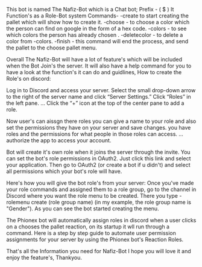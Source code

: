 This bot is named The Nafiz-Bot which is a Chat bot; Prefix - ( $ )
 It Function's as a Role-Bot system Commands- -create to start creating the pallet which will show how to create it. -choose - to choose a color which the person can find on google in the form of a hex code. -colors - to see which colors the person has already chosen . -deletecolor - to delete a color from -colors. -finish - this command will end the process, and send the pallet to the choose pallet menu.

Overall The Nafiz-Bot will have a lot of feature's which will be included when the Bot Join's the server. It will also have a help command for you to have a look at the function's it can do and guidlines, How to create the Role's on discord:

Log in to Discord and access your server. Select the small drop-down arrow to the right of the server name and click “Server Settings.” Click “Roles” in the left pane. ... Click the “+” icon at the top of the center pane to add a role.

Now user's can aissgn there roles you can give a name to your role and also set the permissions they have on your server and save changes. you have roles and the permissions for what people in those roles can access. ... authorize the app to access your account.

Bot will create it's own role when it joins the server through the invite. You can set the bot's role permissions in OAuth2. Just click this link and select your application. Then go to OAuth2 (or create a bot if u didn't) and select all permissions which your bot's role will have.

Here's how you will give the bot role's from your server: Once you've made your role commands and assigned them to a role group, go to the channel in Discord where you want the role menu to be created. There you type -rolemenu create (role group name) (in my example, the role group name is "Gender"). As you can see the bot started creating the menu.

The Phionex bot will automatically assign roles in discord when a user clicks on a chooses the pallet reaction, on its startup it wll run through a command. Here is a step by step guide to automate user permission assignments for your server by using the Phionex bot's Reaction Roles.

That's all the Information you need for Nafiz-Bot I hope you will love it and enjoy the feature's, Thankyou.
